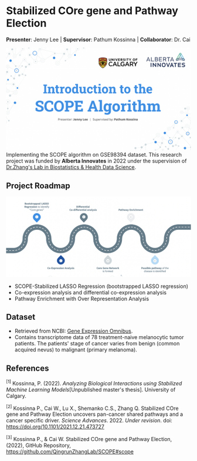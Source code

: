 # Stabilized COre gene and Pathway Election
**Presenter**: Jenny Lee  |  **Supervisor**: Pathum Kossinna  |  **Collaborator**: Dr. Cai 

![Title](image/SCOPE-image.png)
Implementing the SCOPE algorithm on GSE98394 dataset. This research project was funded by **Alberta Innovates** in 2022 under the supervision of [Dr.Zhang's Lab in Biostatistics & Health Data Science](https://sites.google.com/site/qingrunzhang/home?authuser=0). 

## Project Roadmap
![Roadmap](image/SCOPE_Roadmap.png)
- SCOPE-Stabilized LASSO Regression (bootstrapped LASSO regression)
- Co-expression analysis and differential co-expression analysis
- Pathway Enrichment with Over Representation Analysis

## Dataset
- Retrieved from NCBI: [Gene Expression Omnibus](https://www.ncbi.nlm.nih.gov/geo/query/acc.cgi?acc=GSE98394). 
- Contains transcriptome data of 78 treatment-naive melanocytic tumor patients. The patients' stage of cancer varies from benign (common acquired nevus) to malignant (primary melanoma).

## References
<sup>[1]</sup> Kossinna, P. (2022). *Analyzing Biological Interactions using Stabilized Machine Learning Models*[Unpublished master's thesis]. University of Calgary.  

<sup>[2]</sup> Kossinna P., Cai W., Lu X., Shemanko C.S., Zhang Q. Stabilized COre gene and Pathway Election uncovers pan-cancer shared pathways and a cancer specific driver. *Science Advances*. 2022. *Under revision*. doi: https://doi.org/10.1101/2021.12.21.473727 

<sup>[3]</sup> Kossinna P., & Cai W. Stabilized COre gene and Pathway Election, (2022), GitHub Repository, https://github.com/QingrunZhangLab/SCOPE#scope
